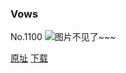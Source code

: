 ### Vows
No.1100
![图片不见了~~~](https://imgs.xkcd.com/comics/vows.png)

[原址](https://xkcd.com//1100) [下载](https://imgs.xkcd.com/comics/vows.png)

